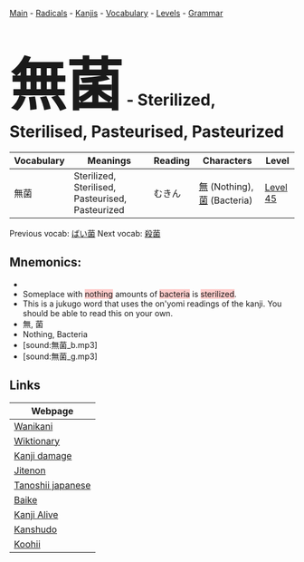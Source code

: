 <style> bigfont {font-size: 100px}</style>
[Main](../README.md) -
[Radicals](../radicals.md) -
[Kanjis](../kanjis.md) -
[Vocabulary](../vocabulary.md) -
[Levels](../levels.md) -
[Grammar](../grammar.md)
# <bigfont> 無菌</bigfont> - Sterilized, Sterilised, Pasteurised, Pasteurized 

| Vocabulary | Meanings | Reading | Characters | Level |
| --- | --- | --- | --- | --- |
| 無菌 | Sterilized, Sterilised, Pasteurised, Pasteurized | むきん |  [無](../kanjis/無.md) (Nothing), [菌](../kanjis/菌.md) (Bacteria) | [Level 45](../levels/wk_level45.md) |

Previous vocab: [ばい菌](ばい菌.md) Next vocab: [殺菌](殺菌.md) 

## Mnemonics:

* 
* Someplace with <span style="background-color:#ffcccb"> nothing</span> amounts of <span style="background-color:#ffcccb"> bacteria</span> is <span style="background-color:#ffcccb"> sterilized</span>.
* This is a jukugo word that uses the on'yomi readings of the kanji. You should be able to read this on your own.
* 無, 菌
* Nothing, Bacteria
* [sound:無菌_b.mp3]
* [sound:無菌_g.mp3]


## Links 

| Webpage |
| --- |
| [Wanikani          ](https://www.wanikani.com/kanji/無菌) |
| [Wiktionary        ](https://en.wiktionary.org/wiki/無菌) |
| [Kanji damage      ](http://www.kanjidamage.com/kanji/search?utf8=✓&q=無菌) |
| [Jitenon           ](https://jitenon.com/kanji/無菌) |
| [Tanoshii japanese ](https://www.tanoshiijapanese.com/dictionary/kanji.cfm?k=無菌) |
| [Baike             ](https://baike.baidu.com/item/無菌) |
| [Kanji Alive       ](https://app.kanjialive.com/無菌) |
| [Kanshudo          ](https://www.kanshudo.com/searchmn?q=無菌) |
| [Koohii            ](https://kanji.koohii.com/study/kanji/無菌) |
